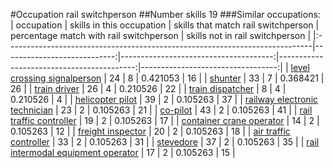 #Occupation rail switchperson
##Number skills 19
###Similar occupations:
| occupation                                                                  |   skills in this occupation |   skills that match rail switchperson |   percentage match with rail switchperson |   skills not in rail switchperson |
|:----------------------------------------------------------------------------|----------------------------:|--------------------------------------:|------------------------------------------:|----------------------------------:|
| [level crossing signalperson](level_crossing_signalperson.md)               |                          24 |                                     8 |                                  0.421053 |                                16 |
| [shunter](shunter.md)                                                       |                          33 |                                     7 |                                  0.368421 |                                26 |
| [train driver](train_driver.md)                                             |                          26 |                                     4 |                                  0.210526 |                                22 |
| [train dispatcher](train_dispatcher.md)                                     |                           8 |                                     4 |                                  0.210526 |                                 4 |
| [helicopter pilot](helicopter_pilot.md)                                     |                          39 |                                     2 |                                  0.105263 |                                37 |
| [railway electronic technician](railway_electronic_technician.md)           |                          23 |                                     2 |                                  0.105263 |                                21 |
| [co-pilot](co-pilot.md)                                                     |                          43 |                                     2 |                                  0.105263 |                                41 |
| [rail traffic controller](rail_traffic_controller.md)                       |                          19 |                                     2 |                                  0.105263 |                                17 |
| [container crane operator](container_crane_operator.md)                     |                          14 |                                     2 |                                  0.105263 |                                12 |
| [freight inspector](freight_inspector.md)                                   |                          20 |                                     2 |                                  0.105263 |                                18 |
| [air traffic controller](air_traffic_controller.md)                         |                          33 |                                     2 |                                  0.105263 |                                31 |
| [stevedore](stevedore.md)                                                   |                          37 |                                     2 |                                  0.105263 |                                35 |
| [rail intermodal equipment operator](rail_intermodal_equipment_operator.md) |                          17 |                                     2 |                                  0.105263 |                                15 |
